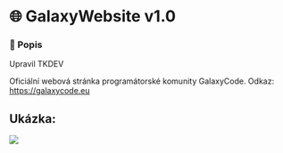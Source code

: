 # 🌐 GalaxyWebsite v1.0

### 📄 Popis

Upravil TKDEV

Oficiální webová stránka programátorské komunity GalaxyCode. Odkaz: https://galaxycode.eu

## Ukázka:

![](https://media.discordapp.net/attachments/929171373635534928/931556922275033148/screen.png?width=1335&height=670)
